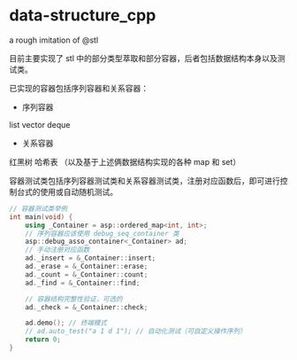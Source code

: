 # data-structure_cpp
a rough imitation of @stl

目前主要实现了 stl 中的部分类型萃取和部分容器，后者包括数据结构本身以及测试类。

已实现的容器包括序列容器和关系容器：

- 序列容器

list  vector  deque

- 关系容器

红黑树  哈希表  （以及基于上述俩数据结构实现的各种 map 和 set）

容器测试类包括序列容器测试类和关系容器测试类，注册对应函数后，即可进行控制台式的使用或自动随机测试。

~~~c++
// 容器测试类举例
int main(void) {
    using _Container = asp::ordered_map<int, int>;
    // 序列容器应该使用 debug_seq_container 类
    asp::debug_asso_container<_Container> ad;
    // 手动注册对应函数
    ad._insert = &_Container::insert;
    ad._erase = &_Container::erase;
    ad._count = &_Container::count;
    ad._find = &_Container::find;

    // 容器结构完整性验证，可选的
    ad._check = &_Container::check;

    ad.demo(); // 终端模式
    // ad.auto_test("a 1 d 1"); // 自动化测试（可自定义操作序列）
    return 0;
}
~~~